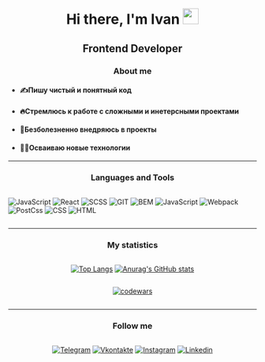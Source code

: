 <h1 align="center">Hi there, I'm Ivan
<img src="https://github.com/blackcater/blackcater/raw/main/images/Hi.gif" height="32"/></h1>
<h2 align="center">Frontend Developer</h2>

<h3 align="center">About me</h3>

- ####  :writing_hand:Пишу чистый и понятный код
- #### :fire:Стремлюсь к работе с сложными и инетерсными проектами
- ####  :office:Безболезненно внедряюсь в проекты
- #### :man_technologist:Осваиваю новые технологии

---

<h3 align="center">Languages and Tools</h3>

<div style= "display:flex; justify-content: center; align-items: center">

![JavaScript](https://img.shields.io/badge/JavaScript-708090?style=for-the-badge&logo=JavaScript)
![React](https://img.shields.io/badge/React-708090?style=for-the-badge&logo=React)
![SCSS](https://img.shields.io/badge/SCSS-708090?style=for-the-badge&logo=SASS)
![GIT](https://img.shields.io/badge/GIT-708090?style=for-the-badge&logo=GIT)
![BEM](https://img.shields.io/badge/BEM-708090?style=for-the-badge&logo=BEM)
![JavaScript](https://img.shields.io/badge/JavaScript-708090?style=for-the-badge&logo=JavaScript)
![Webpack](https://img.shields.io/badge/Webpack-708090?style=for-the-badge&logo=Webpack)
![PostCss](https://img.shields.io/badge/PostCss-708090?style=for-the-badge&logo=PostCss)
![CSS](https://img.shields.io/badge/CSS-708090?style=for-the-badge&logo=CSS3)
![HTML](https://img.shields.io/badge/HTML-708090?style=for-the-badge&logo=HTML5)

</div>

---

<h3 align="center">My statistics</h3>

<div style= "display:flex; justify-content: center; align-items: center">

[![Top Langs](https://github-readme-stats.vercel.app/api/top-langs/?username=anuraghazra&layout=compact&theme=dracula)](https://github.com/anuraghazra/github-readme-stats)
[![Anurag's GitHub stats](https://github-readme-stats.vercel.app/api?username=ivanfedoruschenko&theme=dracula&line_height=20)](https://github.com/anuraghazra/github-readme-stats)
</div>
<div style= "display:flex; justify-content: center; align-items: center">

[![codewars](https://www.codewars.com/users/ivanfedoruschenko/badges/large)](https://www.codewars.com/users/ivanfedoruschenko)

</div>

---

<h3 align="center">Follow me</h3>
<div style= "display:flex; justify-content: center; align-items: center">

[![Telegram](https://img.shields.io/badge/Telegram-708090?style=for-the-badge&logo=Telegram)](https://t.me/ivanfedorushchenko)
[![Vkontakte](https://img.shields.io/badge/Vkontakte-708090?style=for-the-badge&logo=VK)](https://vk.com/ivan050994)
[![Instagram](https://img.shields.io/badge/Instagram-708090?style=for-the-badge&logo=Instagram)](https://instagram.com/ivanfedorushchenko)
[![Linkedin](https://img.shields.io/badge/Linkedin-708090?style=for-the-badge&logo=Linkedin)](https://linkedin.com/in/ivanfedorushchenko)
</div>
